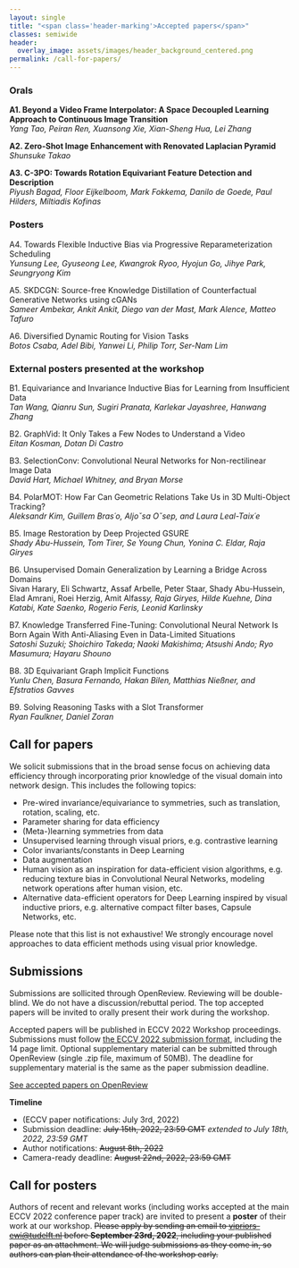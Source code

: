 ```yaml
---
layout: single
title: "<span class='header-marking'>Accepted papers</span>"
classes: semiwide
header:
  overlay_image: assets/images/header_background_centered.png
permalink: /call-for-papers/
---
```


### Orals

**A1. Beyond a Video Frame Interpolator: A Space Decoupled Learning Approach to Continuous Image Transition**
<br/><i>Yang Tao, Peiran Ren, Xuansong Xie, Xian-Sheng Hua, Lei Zhang</i>

**A2. Zero-Shot Image Enhancement with Renovated Laplacian Pyramid**
<br/><i>Shunsuke Takao</i>

**A3. C-3PO: Towards Rotation Equivariant Feature Detection and Description**
<br/><i>Piyush Bagad, Floor Eijkelboom, Mark Fokkema, Danilo de Goede, Paul Hilders, Miltiadis Kofinas</i>

### Posters

<span>A4. Towards Flexible Inductive Bias via Progressive Reparameterization Scheduling</span>
<br /><i>Yunsung Lee, Gyuseong Lee, Kwangrok Ryoo, Hyojun Go, Jihye Park, Seungryong Kim</i>

<span>A5. SKDCGN: Source-free Knowledge Distillation of Counterfactual Generative Networks using cGANs</span>
<br /><i>Sameer Ambekar, Ankit Ankit, Diego van der Mast, Mark Alence, Matteo Tafuro</i>

<span>A6. Diversified Dynamic Routing for Vision Tasks</span>
<br /><i>Botos Csaba, Adel Bibi, Yanwei Li, Philip Torr, Ser-Nam Lim</i>

### External posters presented at the workshop

<span>B1. Equivariance and Invariance Inductive Bias for Learning from Insufficient Data</span>
<br /><i>Tan Wang, Qianru Sun, Sugiri Pranata, Karlekar Jayashree, Hanwang Zhang</i>

<span>B2. GraphVid: It Only Takes a Few Nodes to Understand a Video</span>
<br /><i>Eitan Kosman, Dotan Di Castro</i>

<span>B3. SelectionConv: Convolutional Neural Networks for Non-rectilinear Image Data</span>
<br /><i>David Hart, Michael Whitney, and Bryan Morse</i>

<span>B4. PolarMOT: How Far Can Geometric Relations Take Us in 3D Multi-Object Tracking?</span>
<br /><i>Aleksandr Kim, Guillem Bras´o, Aljoˇsa Oˇsep, and Laura Leal-Taix´e</i>

<span>B5. Image Restoration by Deep Projected GSURE</span>
<br /><i>Shady Abu-Hussein, Tom Tirer, Se Young Chun, Yonina C. Eldar, Raja Giryes</i>

<span>B6. Unsupervised Domain Generalization by Learning a Bridge Across Domains</span>
<br />Sivan Harary, Eli Schwartz, Assaf Arbelle, Peter Staar, Shady Abu-Hussein, Elad Amrani, Roei Herzig, Amit Alfass<i>y, Raja Giryes, Hilde Kuehne, Dina Katabi, Kate Saenko, Rogerio Feris, Leonid Karlinsky</i>

<span>B7. Knowledge Transferred Fine-Tuning: Convolutional Neural Network Is Born Again With Anti-Aliasing Even in </span>Data-Limited Situations
<br /><i>Satoshi Suzuki; Shoichiro Takeda; Naoki Makishima; Atsushi Ando; Ryo Masumura; Hayaru Shouno</i>

<span>B8. 3D Equivariant Graph Implicit Functions</span>
<br /><i>Yunlu Chen, Basura Fernando, Hakan Bilen, Matthias Nießner, and Efstratios Gavves</i>

<span>B9. Solving Reasoning Tasks with a Slot Transformer</span>
<br /><i>Ryan Faulkner, Daniel Zoran</i>

## Call for papers

We solicit submissions that in the broad sense focus on achieving data efficiency through incorporating prior knowledge of the visual domain into network design. This includes the following topics:

- Pre-wired invariance/equivariance to symmetries, such as translation, rotation, scaling, etc.
- Parameter sharing for data efficiency
- (Meta-)learning symmetries from data
- Unsupervised learning through visual priors, e.g. contrastive learning
- Color invariants/constants in Deep Learning
- Data augmentation
- Human vision as an inspiration for data-efficient vision algorithms, e.g. reducing texture bias in Convolutional Neural Networks, modeling network operations after human vision, etc.
- Alternative data-efficient operators for Deep Learning inspired by visual inductive priors, e.g. alternative compact filter bases, Capsule Networks, etc.

Please note that this list is not exhaustive! We strongly encourage novel approaches to data efficient methods using visual prior knowledge.

## Submissions

Submissions are sollicited through OpenReview. Reviewing will be double-blind. We do not have a discussion/rebuttal period. The top accepted papers will be invited to orally present their work during the workshop.

Accepted papers will be published in ECCV 2022 Workshop proceedings. Submissions must follow [the ECCV 2022 submission format](https://eccv2022.ecva.net/submission/), including the 14 page limit. Optional supplementary material can be submitted through OpenReview (single .zip file, maximum of 50MB). The deadline for supplementary material is the same as the paper submission deadline.

<a class='btn btn--large btn--primary' href='https://openreview.net/group?id=thecvf.com/ECCV/2022/Workshop/VIPriors'>See accepted papers on OpenReview</a>

**Timeline**

- (ECCV paper notifications: July 3rd, 2022)
- Submission deadline: ~~July 15th, 2022, 23:59 GMT~~ *extended to July 18th, 2022, 23:59 GMT*
- Author notifications: ~~August 8th, 2022~~
- Camera-ready deadline: ~~August 22nd, 2022, 23:59 GMT~~

## Call for posters

Authors of recent and relevant works (including works accepted at the main ECCV 2022 conference paper track) are invited to present a **poster** of their work at our workshop. ~~Please apply by sending an email to [vipriors-ewi@tudelft.nl](mailto:vipriors-ewi@tudelft.nl) before **September 23rd, 2022**, including your published paper as an attachment. We will judge submissions as they come in, so authors can plan their attendance of the workshop early.~~
